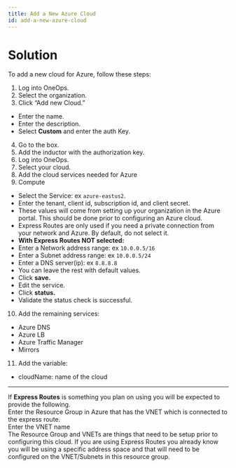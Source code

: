 ```yaml
---
title: Add a New Azure Cloud
id: add-a-new-azure-cloud
---
```


# Solution

To add a new cloud for Azure, follow these steps:  

1. Log into OneOps.
2. Select the organization.
3. Click “Add new Cloud.”
  - Enter the name.
  - Enter the description.
  - Select **Custom** and enter the auth Key.
4. Go to the box.
5. Add the inductor with the authorization key.
6. Log into OneOps.
7. Select your cloud.
8. Add the cloud services needed for Azure
9. Compute  
  - Select the Service: ex `azure-eastus2`.  
  - Enter the tenant, client id, subscription id, and client secret.  
  - These values will come from setting up your organization in the Azure portal.  This should be done prior to configuring an Azure cloud.  
  - Express Routes are only used if you need a private connection from your network and Azure. By default, do not select it.  
  - **With Express Routes NOT selected:**
  - Enter a Network address range: ex `10.0.0.5/16`  
  - Enter a Subnet address range: ex `10.0.0.5/24`  
  - Enter a DNS server(ip): ex `8.8.8.8`
  - You can leave the rest with default values.  
  - Click **save.**  
  - Edit the service.  
  - Click **status.**  
  - Validate the status check is successful.  
10. Add the remaining services:
  - Azure DNS
  - Azure LB
  - Azure Traffic Manager
  - Mirrors
11. Add the variable:
  - cloudName: name of the cloud

----

  If **Express Routes** is something you plan on using you will be expected to provide the following.  
  Enter the Resource Group in Azure that has the VNET which is connected to the express route.  
  Enter the VNET name  
  The Resource Group and VNETs are things that need to be setup prior to configuring this cloud.  If you are using Express Routes you already know you will be using a specific address space and that will need to be configured on the VNET/Subnets in this resource group.
  
